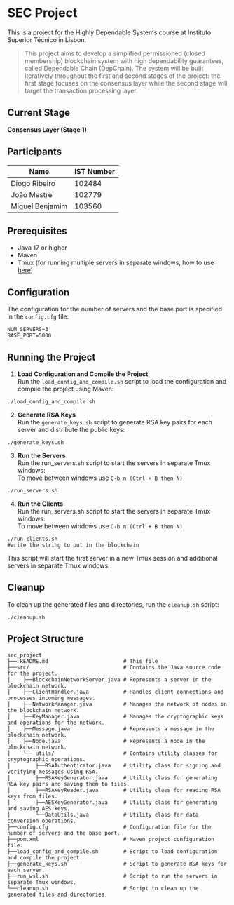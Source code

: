 # SEC Project

This is a project for the Highly Dependable Systems course at Instituto Superior Técnico in Lisbon.
>This project aims to develop a simplified permissioned (closed membership) 
blockchain  system  with  high  dependability  guarantees,  called  Dependable 
Chain (DepChain). The system will be built iteratively throughout the first and 
second stages of the project: the first stage focuses on the consensus layer 
while the second stage will target the transaction processing layer.

## Current Stage
**Consensus Layer (Stage 1)**

## Participants
| Name              |   IST Number   |
|-------------------|----------------|
| Diogo Ribeiro     |     102484     |
| João Mestre       |     102779     |
| Miguel Benjamim   |     103560     |

## Prerequisites

- Java 17 or higher
- Maven
- Tmux (for running multiple servers in separate windows, how to use [here](https://hamvocke.com/blog/a-quick-and-easy-guide-to-tmux/))

## Configuration

The configuration for the number of servers and the base port is specified in the `config.cfg` file:

```properties
NUM_SERVERS=3
BASE_PORT=5000
```

## Running the Project
1. **Load Configuration and Compile the Project**\
   Run the `load_config_and_compile.sh` script to load the configuration and compile the project using Maven:
```shell
./load_config_and_compile.sh
```

2. **Generate RSA Keys**\
   Run the `generate_keys.sh` script to generate RSA key pairs for each server and distribute the public keys:
```shell
./generate_keys.sh
```

3. **Run the Servers**\
    Run the run_servers.sh script to start the servers in separate Tmux windows:\
    To move between windows use `C-b n (Ctrl + B then N)`

```shell
./run_servers.sh
```
4. **Run the Clients**\
   Run the run_servers.sh script to start the servers in separate Tmux windows:\
   To move between windows use `C-b n (Ctrl + B then N)`

```shell
./run_clients.sh
#write the string to put in the blockchain
```

This script will start the first server in a new Tmux session and additional servers in separate Tmux windows.

## Cleanup
To clean up the generated files and directories, run the `cleanup.sh` script:
```shell
./cleanup.sh
```

## Project Structure
```
sec_project
├── README.md                        # This file
├──src/                              # Contains the Java source code for the project.
│    ├──BlockchainNetworkServer.java # Represents a server in the blockchain network.
│    ├──ClientHandler.java           # Handles client connections and processes incoming messages.
│    ├──NetworkManager.java          # Manages the network of nodes in the blockchain network.
│    ├──KeyManager.java              # Manages the cryptographic keys and operations for the network.
│    ├──Message.java                 # Represents a message in the blockchain network.
│    ├──Node.java                    # Represents a node in the blockchain network.
│    └── utils/                      # Contains utility classes for cryptographic operations.
│        ├──RSAAuthenticator.java    # Utility class for signing and verifying messages using RSA.
│        ├──RSAKeyGenerator.java     # Utility class for generating RSA key pairs and saving them to files.
│        ├──RSAKeyReader.java        # Utility class for reading RSA keys from files.
│        ├──AESKeyGenerator.java     # Utility class for generating and saving AES keys.
│        └──DataUtils.java           # Utility class for data conversion operations.
├──config.cfg                        # Configuration file for the number of servers and the base port.
├──pom.xml                           # Maven project configuration file.
├──load_config_and_compile.sh        # Script to load configuration and compile the project.
├──generate_keys.sh                  # Script to generate RSA keys for each server.
├──run_wsl.sh                        # Script to run the servers in separate Tmux windows.
└──cleanup.sh                        # Script to clean up the generated files and directories.
```
   